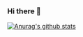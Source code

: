 ### Hi there 👋

<!--
**Hilbertnan/Hilbertnan** is a ✨ _special_ ✨ repository because its `README.md` (this file) appears on your GitHub profile.

Here are some ideas to get you started:

- 🔭 I’m currently working on AI
- 🌱 I’m currently learning GO
- 📫 How to reach me: Hilbertnan@gmail.com
- 😄 Pronouns: Hilbertnan
-->

[![Anurag's github stats](https://github-readme-stats.vercel.app/api?username=hilbertnan)](https://github.com/anuraghazra/github-readme-stats)


